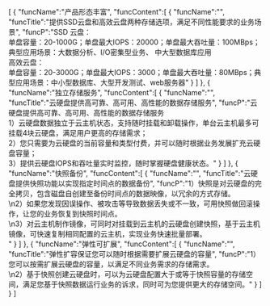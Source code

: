 [
	{
		"funcName":"产品形态丰富",
		"funcContent":[
			{
				"funcName":"",
				"funcTitle":"提供SSD云盘和高效云盘两种存储选项，满足不同性能要求的业务场景",
				"funcP":"SSD 云盘：</br>单盘容量：20-1000G；单盘最大IOPS：20000；单盘最大吞吐量：100MBps；典型应用场景：大数据分析、I/O密集型业务、 中大型数据库应用</br>高效云盘：</br>单盘容量：20-3000G；单盘最大IOPS：3000；单盘最大吞吐量：80MBps；典型应用场景：中小型数据库、大型开发测试、web服务器"
			}
		]
	},
	{
		"funcName":"独立存储服务",
		"funcContent":[
			{
				"funcName":"",
				"funcTitle":"云硬盘提供高可靠、高可用、高性能的数据存储服务",
				"funcP":"云硬盘提供高可靠、高可用、高性能的数据存储服务</br>1）云硬盘数据独立于云主机状态，支持随时挂载和卸载操作，单台云主机最多可挂载4块云硬盘，满足用户更高的存储需求；</br>2）您只需要为云硬盘的当前容量和类型付费，并可以随时根据业务发展扩充云硬盘容量；</br>3）提供云硬盘IOPS和吞吐量实时监控，随时掌握硬盘健康状态。"
			}
		]
	},
	{
		"funcName":"快照备份",
		"funcContent":[
			{
				"funcName":"",
				"funcTitle":"云硬盘提供快照功能以实现指定时间点的数据备份",
				"funcP":"1）快照是对云硬盘的完全拷贝，包含磁盘自创建至备份时间点的数据映像，以冗余的方式存储。</br>\n2）如果您发现因误操作、被攻击等导致数据丢失或不一致，可用快照做回滚操作，让您的业务恢复到快照时间点。</br>\n3）对云主机制作镜像，可同时对挂载到云主机的云硬盘创建快照，基于云主机镜像，可快速复制相同配置的云主机，实现业务快速批量部署。</br>"
			}
		]
	},
	{
		"funcName":"弹性可扩展",
		"funcContent":[
			{
				"funcName":"",
				"funcTitle":"弹性扩容保证您可以随时根据需要扩展云硬盘的容量",
				"funcP":"1）您可以按需扩展云硬盘的容量，以满足不同业务需求的存储需求。</br>\n2）基于快照创建云硬盘时，可以为云硬盘配置大于或等于快照容量的存储空间，满足您基于快照数据运行业务的诉求，同时可为您提供更大的存储空间。"
			}
		]
	}
]
